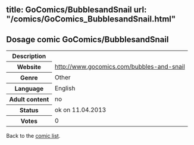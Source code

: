 title: GoComics/BubblesandSnail
url: "/comics/GoComics_BubblesandSnail.html"
---
Dosage comic GoComics/BubblesandSnail
-----------------------------------------

<table class="comicinfo">
<tr>
<th>Description</th><td></td>
</tr>
<tr>
<th>Website</th><td><a href="http://www.gocomics.com/bubbles-and-snail">http://www.gocomics.com/bubbles-and-snail</a></td>
</tr>
<tr>
<th>Genre</th><td>Other</td>
</tr>
<tr>
<th>Language</th><td>English</td>
</tr>
<tr>
<th>Adult content</th><td>no</td>
</tr>
<tr>
<th>Status</th><td>ok on 11.04.2013</td>
</tr>
<tr>
<th>Votes</th><td>0</div></td>
</tr>
</table>

Back to the [comic list](../comic-index.html).
